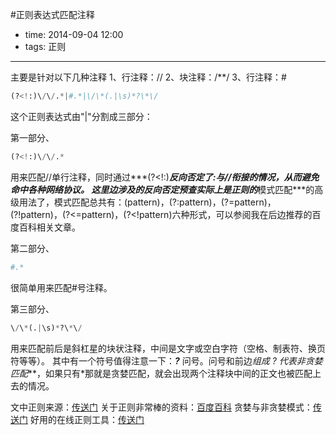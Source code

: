 #正则表达式匹配注释

- time: 2014-09-04 12:00
- tags: 正则

---
主要是针对以下几种注释
1、行注释：//
2、块注释：/**/
3、行注释：#

```Python
(?<!:)\/\/.*|#.*|\/\*(.|\s)*?\*\/
```

这个正则表达式由"|"分割成三部分：

第一部分、

```Python
(?<!:)\/\/.*
```

用来匹配//单行注释，同时通过***(?<!:)***反向否定了:与//衔接的情况，从而避免命中各种网络协议。
这里边涉及的反向否定预查实际上是正则的***模式匹配***的高级用法了，模式匹配总共有：(pattern)，(?:pattern)，(?=pattern)，(?!pattern)，(?<=pattern)，(?<!pattern)六种形式，可以参阅我在后边推荐的百度百科相关文章。

第二部分、

```Python
#.*
```

很简单用来匹配#号注释。

第三部分、

```Python
\/\*(.|\s)*?\*\/
```

用来匹配前后是斜杠星的块状注释，中间是文字或空白字符（空格、制表符、换页符等等）。
其中有一个符号值得注意一下：***?*** 问号。问号和前边*组成 *? 代表***非贪婪匹配***，如果只有*那就是贪婪匹配，就会出现两个注释块中间的正文也被匹配上去的情况。





文中正则来源：<a href="http://www.cnblogs.com/xiziyin/archive/2012/01/25/2329350.html">传送门</a>
关于正则非常棒的资料：<a href="http://baike.baidu.com/view/94238.htm?fr=aladdin">百度百科</a>
贪婪与非贪婪模式：<a href="http://blog.csdn.net/lxcnn/article/details/4756030">传送门</a>
好用的在线正则工具：<a href="http://www.正则r.com/v1/">传送门</a>
